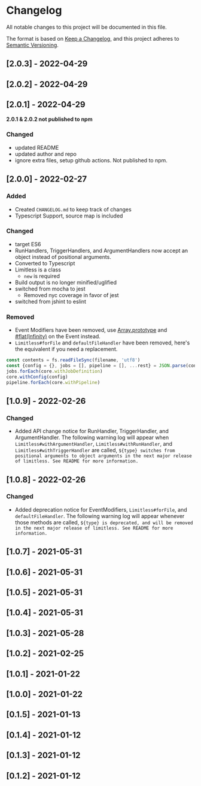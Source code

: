# Changelog
All notable changes to this project will be documented in this file.

The format is based on [Keep a Changelog](https://keepachangelog.com/en/1.0.0/),
and this project adheres to [Semantic Versioning](https://semver.org/spec/v2.0.0.html).

## [2.0.3] - 2022-04-29
## [2.0.2] - 2022-04-29
## [2.0.1] - 2022-04-29
**2.0.1 & 2.0.2 not published to npm** 
### Changed
- updated README 
- updated author and repo
- ignore extra files, setup github actions. Not published to npm.

## [2.0.0] - 2022-02-27
### Added
- Created `CHANGELOG.md` to keep track of changes
- Typescript Support, source map is included
### Changed
- target ES6
- RunHandlers, TriggerHandlers, and ArgumentHandlers now accept an object instead of positional arguments.
- Converted to Typescript
- Limitless is a class 
  - `new` is required
- Build output is no longer minified/uglified
- switched from mocha to jest
  - Removed nyc coverage in favor of jest
- switched from jshint to eslint
### Removed
- Event Modifiers have been removed,
  use [Array.prototype](https://developer.mozilla.org/en-US/docs/Web/JavaScript/Reference/Global_Objects/Array)
  and [#flat(Infinity)](https://developer.mozilla.org/en-US/docs/Web/JavaScript/Reference/Global_Objects/Array/flat) on
  the Event instead.
- `Limitless#forFile` and `defaultFileHandler` have been removed, here's the equivalent if you need a replacement.
```javascript
const contents = fs.readFileSync(filename, 'utf8')
const {config = {}, jobs = [], pipeline = [], ...rest} = JSON.parse(contents)
jobs.forEach(core.withJobDefinition)
core.withConfig(config)
pipeline.forEach(core.withPipeline)
```

## [1.0.9] - 2022-02-26
### Changed
- Added API change notice for RunHandler, TriggerHandler, and ArgumentHandler. The following warning log will appear when 
`Limitless#withArgumentHandler`, `Limitless#withRunHandler`, and `Limitless#withTriggerHandler` are called, 
`${type} switches from positional arguments to object arguments in the next major release of limitless. See README for more information.`

## [1.0.8] - 2022-02-26
### Changed
- Added deprecation notice for EventModifiers, `Limitless#forFile`, and `defaultFileHandler`. The following warning log will appear
whenever those methods are called, `${type} is deprecated, and will be removed in the next major release of limitless. See README for more information.`

## [1.0.7] - 2021-05-31

## [1.0.6] - 2021-05-31

## [1.0.5] - 2021-05-31

## [1.0.4] - 2021-05-31

## [1.0.3] - 2021-05-28

## [1.0.2] - 2021-02-25

## [1.0.1] - 2021-01-22

## [1.0.0] - 2021-01-22

## [0.1.5] - 2021-01-13

## [0.1.4] - 2021-01-12

## [0.1.3] - 2021-01-12

## [0.1.2] - 2021-01-12